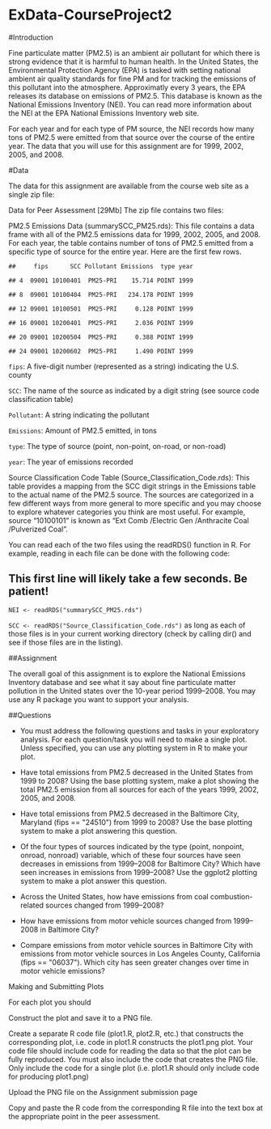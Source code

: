 # ExData-CourseProject2
#Introduction

Fine particulate matter (PM2.5) is an ambient air pollutant for which there is strong evidence that it is harmful to human health. In the United States, the Environmental Protection Agency (EPA) is tasked with setting national ambient air quality standards for fine PM and for tracking the emissions of this pollutant into the atmosphere. Approximatly every 3 years, the EPA releases its database on emissions of PM2.5. This database is known as the National Emissions Inventory (NEI). You can read more information about the NEI at the EPA National Emissions Inventory web site.

For each year and for each type of PM source, the NEI records how many tons of PM2.5 were emitted from that source over the course of the entire year. The data that you will use for this assignment are for 1999, 2002, 2005, and 2008.

#Data

The data for this assignment are available from the course web site as a single zip file:

Data for Peer Assessment [29Mb]
The zip file contains two files:

PM2.5 Emissions Data (summarySCC_PM25.rds): This file contains a data frame with all of the PM2.5 emissions data for 1999, 2002, 2005, and 2008. For each year, the table contains number of tons of PM2.5 emitted from a specific type of source for the entire year. Here are the first few rows.

`##     fips      SCC Pollutant Emissions  type year`

`## 4  09001 10100401  PM25-PRI    15.714 POINT 1999`

`## 8  09001 10100404  PM25-PRI   234.178 POINT 1999`

`## 12 09001 10100501  PM25-PRI     0.128 POINT 1999`

`## 16 09001 10200401  PM25-PRI     2.036 POINT 1999`

`## 20 09001 10200504  PM25-PRI     0.388 POINT 1999`

`## 24 09001 10200602  PM25-PRI     1.490 POINT 1999`

`fips`: A five-digit number (represented as a string) indicating the U.S. county

`SCC`: The name of the source as indicated by a digit string (see source code classification table)

`Pollutant`: A string indicating the pollutant

`Emissions`: Amount of PM2.5 emitted, in tons

`type`: The type of source (point, non-point, on-road, or non-road)

`year`: The year of emissions recorded

Source Classification Code Table (Source_Classification_Code.rds): This table provides a mapping from the SCC digit strings in the Emissions table to the actual name of the PM2.5 source. The sources are categorized in a few different ways from more general to more specific and you may choose to explore whatever categories you think are most useful. For example, source “10100101” is known as “Ext Comb /Electric Gen /Anthracite Coal /Pulverized Coal”.

You can read each of the two files using the readRDS() function in R. For example, reading in each file can be done with the following code:

## This first line will likely take a few seconds. Be patient!
`NEI <- readRDS("summarySCC_PM25.rds")`

`SCC <- readRDS("Source_Classification_Code.rds")`
as long as each of those files is in your current working directory (check by calling dir() and see if those files are in the listing).

##Assignment

The overall goal of this assignment is to explore the National Emissions Inventory database and see what it say about fine particulate matter pollution in the United states over the 10-year period 1999–2008. You may use any R package you want to support your analysis.

##Questions

+ You must address the following questions and tasks in your exploratory analysis. For each question/task you will need to make a single plot. Unless specified, you can use any plotting system in R to make your plot.

+ Have total emissions from PM2.5 decreased in the United States from 1999 to 2008? Using the base plotting system, make a plot showing the total PM2.5 emission from all sources for each of the years 1999, 2002, 2005, and 2008.

+ Have total emissions from PM2.5 decreased in the Baltimore City, Maryland (fips == "24510") from 1999 to 2008? Use the base plotting system to make a plot answering this question.

+ Of the four types of sources indicated by the type (point, nonpoint, onroad, nonroad) variable, which of these four sources have seen decreases in emissions from 1999–2008 for Baltimore City? Which have seen increases in emissions from 1999–2008? Use the ggplot2 plotting system to make a plot answer this question.

+ Across the United States, how have emissions from coal combustion-related sources changed from 1999–2008?

+ How have emissions from motor vehicle sources changed from 1999–2008 in Baltimore City?

+ Compare emissions from motor vehicle sources in Baltimore City with emissions from motor vehicle sources in Los Angeles County, California (fips == "06037"). Which city has seen greater changes over time in motor vehicle emissions?

Making and Submitting Plots

For each plot you should

Construct the plot and save it to a PNG file.

Create a separate R code file (plot1.R, plot2.R, etc.) that constructs the corresponding plot, i.e. code in plot1.R constructs the plot1.png plot. Your code file should include code for reading the data so that the plot can be fully reproduced. You must also include the code that creates the PNG file. Only include the code for a single plot (i.e. plot1.R should only include code for producing plot1.png)

Upload the PNG file on the Assignment submission page

Copy and paste the R code from the corresponding R file into the text box at the appropriate point in the peer assessment.

